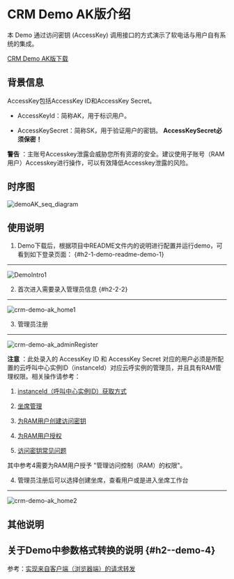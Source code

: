 CRM Demo AK版介绍 
===================================

本 Demo 通过访问密钥 (AccessKey) 调用接口的方式演示了软电话与用户自有系统的集成。

[CRM Demo AK版下载](https://cloudcallcenter-stage.oss-cn-hangzhou.aliyuncs.com/all-public/crm-demo/20210220/ccc-crm-demo-ak-java.zip)

背景信息 
----------------------

AccessKey包括AccessKey ID和AccessKey Secret。

* AccessKeyId：简称AK，用于标识用户。

  

* AccessKeySecret：简称SK，用于验证用户的密钥。 **AccessKeySecret必须保密！**

  




**警告** ：主账号Accesskey泄露会威胁您所有资源的安全。建议使用子账号（RAM用户）Accesskey进行操作，可以有效降低Accesskey泄露的风险。

时序图 
---------------------

![demoAK_seq_diagram](https://static-aliyun-doc.oss-accelerate.aliyuncs.com/assets/img/zh-CN/6518800161/p190691.png)

使用说明 
----------------------

1. Demo下载后，根据项目中README文件内的说明进行配置并运行demo，可看到如下登录页面： {#h2-1-demo-readme-demo-1}
-----------------------------------------------------------------------------

![DemoIntro1](https://static-aliyun-doc.oss-accelerate.aliyuncs.com/assets/img/zh-CN/6518800161/p190692.png)

2. 首次进入需要录入管理员信息 {#h2-2-2}
--------------------------

![crm-demo-ak_home1](https://static-aliyun-doc.oss-accelerate.aliyuncs.com/assets/img/zh-CN/6518800161/p211322.png)

3. 管理员注册 
-----------------------------

![crm-demo-ak_adminRegister ](https://static-aliyun-doc.oss-accelerate.aliyuncs.com/assets/img/zh-CN/8958800161/p211323.png)

**注意** ：此处录入的 AccessKey ID 和 AccessKey Secret 对应的用户必须是所配置的云呼叫中心实例ID（instanceId）对应云呼实例的管理员，并且具有RAM管理权限。相关操作请参考：

1. [instanceId（呼叫中心实例ID）获取方式](https://help.aliyun.com/document_detail/85054.html#h2-instanceid-id-2 "instanceId(呼叫中心实例ID)获取方式")

   

2. [坐席管理](https://help.aliyun.com/document_detail/60419.html "坐席管理")

   

3. [为RAM用户创建访问密钥](https://help.aliyun.com/document_detail/116401.html "为RAM用户创建访问密钥")

   

4. [为RAM用户授权](https://help.aliyun.com/document_detail/116146.html "为RAM用户授权")

   

5. [访问密钥常见问题](https://help.aliyun.com/document_detail/134385.html "访问密钥常见问题")

   




其中参考4需要为RAM用户授予 "管理访问控制（RAM）的权限"。

4. 管理员注册后可以选择创建坐席，查看用户或是进入坐席工作台 
----------------------------------------------------

![crm-demo-ak_home2](https://static-aliyun-doc.oss-accelerate.aliyuncs.com/assets/img/zh-CN/0689800161/p211359.png)

其他说明 
----------------------

关于Demo中参数格式转换的说明 {#h2--demo-4}
------------------------------

参考：[实现来自客户端（浏览器端）的请求转发](https://help.aliyun.com/document_detail/65884.html?spm=a2c4g.11186623.2.30.3d997cf8m077QN#h2--66 "实现来自客户端（浏览器端）的请求转发")
